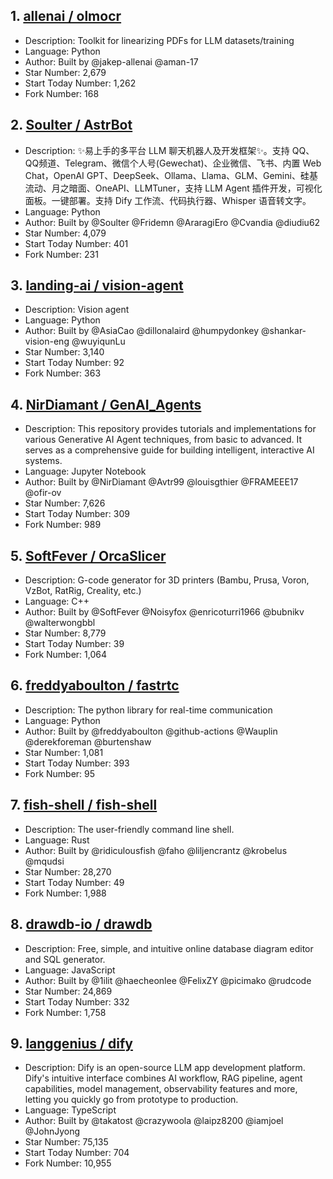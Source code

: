 ## 1. [allenai / olmocr](https://github.com/allenai/olmocr)
- Description: Toolkit for linearizing PDFs for LLM datasets/training
- Language: Python
- Author: Built by @jakep-allenai @aman-17
- Star Number: 2,679
- Start Today Number: 1,262
- Fork Number: 168

## 2. [Soulter / AstrBot](https://github.com/Soulter/AstrBot)
- Description: ✨易上手的多平台 LLM 聊天机器人及开发框架✨。支持 QQ、QQ频道、Telegram、微信个人号(Gewechat)、企业微信、飞书、内置 Web Chat，OpenAI GPT、DeepSeek、Ollama、Llama、GLM、Gemini、硅基流动、月之暗面、OneAPI、LLMTuner，支持 LLM Agent 插件开发，可视化面板。一键部署。支持 Dify 工作流、代码执行器、Whisper 语音转文字。
- Language: Python
- Author: Built by @Soulter @Fridemn @AraragiEro @Cvandia @diudiu62
- Star Number: 4,079
- Start Today Number: 401
- Fork Number: 231

## 3. [landing-ai / vision-agent](https://github.com/landing-ai/vision-agent)
- Description: Vision agent
- Language: Python
- Author: Built by @AsiaCao @dillonalaird @humpydonkey @shankar-vision-eng @wuyiqunLu
- Star Number: 3,140
- Start Today Number: 92
- Fork Number: 363

## 4. [NirDiamant / GenAI_Agents](https://github.com/NirDiamant/GenAI_Agents)
- Description: This repository provides tutorials and implementations for various Generative AI Agent techniques, from basic to advanced. It serves as a comprehensive guide for building intelligent, interactive AI systems.
- Language: Jupyter Notebook
- Author: Built by @NirDiamant @Avtr99 @louisgthier @FRAMEEE17 @ofir-ov
- Star Number: 7,626
- Start Today Number: 309
- Fork Number: 989

## 5. [SoftFever / OrcaSlicer](https://github.com/SoftFever/OrcaSlicer)
- Description: G-code generator for 3D printers (Bambu, Prusa, Voron, VzBot, RatRig, Creality, etc.)
- Language: C++
- Author: Built by @SoftFever @Noisyfox @enricoturri1966 @bubnikv @walterwongbbl
- Star Number: 8,779
- Start Today Number: 39
- Fork Number: 1,064

## 6. [freddyaboulton / fastrtc](https://github.com/freddyaboulton/fastrtc)
- Description: The python library for real-time communication
- Language: Python
- Author: Built by @freddyaboulton @github-actions @Wauplin @derekforeman @burtenshaw
- Star Number: 1,081
- Start Today Number: 393
- Fork Number: 95

## 7. [fish-shell / fish-shell](https://github.com/fish-shell/fish-shell)
- Description: The user-friendly command line shell.
- Language: Rust
- Author: Built by @ridiculousfish @faho @liljencrantz @krobelus @mqudsi
- Star Number: 28,270
- Start Today Number: 49
- Fork Number: 1,988

## 8. [drawdb-io / drawdb](https://github.com/drawdb-io/drawdb)
- Description: Free, simple, and intuitive online database diagram editor and SQL generator.
- Language: JavaScript
- Author: Built by @1ilit @haecheonlee @FelixZY @picimako @rudcode
- Star Number: 24,869
- Start Today Number: 332
- Fork Number: 1,758

## 9. [langgenius / dify](https://github.com/langgenius/dify)
- Description: Dify is an open-source LLM app development platform. Dify's intuitive interface combines AI workflow, RAG pipeline, agent capabilities, model management, observability features and more, letting you quickly go from prototype to production.
- Language: TypeScript
- Author: Built by @takatost @crazywoola @laipz8200 @iamjoel @JohnJyong
- Star Number: 75,135
- Start Today Number: 704
- Fork Number: 10,955